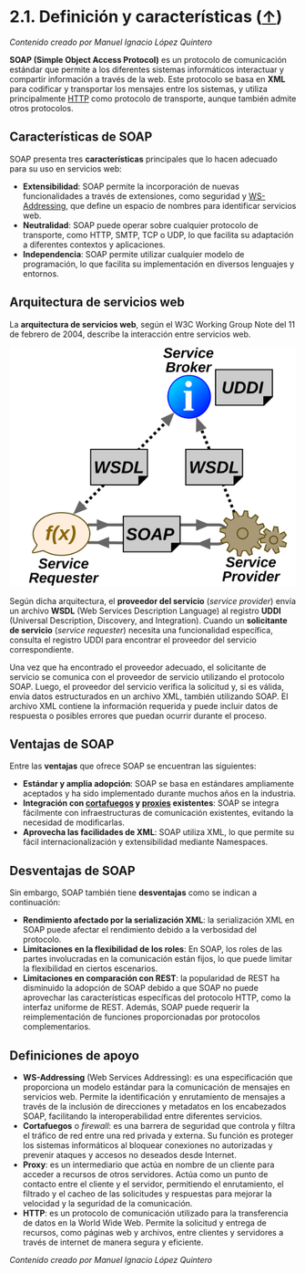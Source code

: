 # 2.1. Definición y características ([↑](README.md))

_Contenido creado por Manuel Ignacio López Quintero_

**SOAP (Simple Object Access Protocol)** es un protocolo de comunicación estándar que permite a los diferentes sistemas informáticos interactuar y compartir información a través de la web. Este protocolo se basa en **XML** para codificar y transportar los mensajes entre los sistemas, y utiliza principalmente [HTTP](#http) como protocolo de transporte, aunque también admite otros protocolos.

## Características de SOAP

SOAP presenta tres **características** principales que lo hacen adecuado para su uso en servicios web:

- **Extensibilidad**: SOAP permite la incorporación de nuevas funcionalidades a través de extensiones, como seguridad y [WS-Addressing](#ws-addressing), que define un espacio de nombres para identificar servicios web.
- **Neutralidad**: SOAP puede operar sobre cualquier protocolo de transporte, como HTTP, SMTP, TCP o UDP, lo que facilita su adaptación a diferentes contextos y aplicaciones.
- **Independencia**: SOAP permite utilizar cualquier modelo de programación, lo que facilita su implementación en diversos lenguajes y entornos.

## Arquitectura de servicios web

La **arquitectura de servicios web**, según el W3C Working Group Note del 11 de febrero de 2004, describe la interacción entre servicios web.

![Arquitectura de un servicio web](2.1.png "Arquitectura de un servicio web")

Según dicha arquitectura, el **proveedor del servicio** (*service provider*) envía un archivo **WSDL** (Web Services Description Language) al registro **UDDI** (Universal Description, Discovery, and Integration). Cuando un **solicitante de servicio** (*service requester*) necesita una funcionalidad específica, consulta el registro UDDI para encontrar el proveedor del servicio correspondiente.

Una vez que ha encontrado el proveedor adecuado, el solicitante de servicio se comunica con el proveedor de servicio utilizando el protocolo SOAP. Luego, el proveedor del servicio verifica la solicitud y, si es válida, envía datos estructurados en un archivo XML, también utilizando SOAP. El archivo XML contiene la información requerida y puede incluir datos de respuesta o posibles errores que puedan ocurrir durante el proceso.

## Ventajas de SOAP

Entre las **ventajas** que ofrece SOAP se encuentran las siguientes:

- **Estándar y amplia adopción**: SOAP se basa en estándares ampliamente aceptados y ha sido implementado durante muchos años en la industria.
- **Integración con [cortafuegos](#cortafuegos) y [proxies](#proxy) existentes**: SOAP se integra fácilmente con infraestructuras de comunicación existentes, evitando la necesidad de modificarlas.
- **Aprovecha las facilidades de XML**: SOAP utiliza XML, lo que permite su fácil internacionalización y extensibilidad mediante Namespaces.

## Desventajas de SOAP

Sin embargo, SOAP también tiene **desventajas** como se indican a continuación:

- **Rendimiento afectado por la serialización XML**: la serialización XML en SOAP puede afectar el rendimiento debido a la verbosidad del protocolo.
- **Limitaciones en la flexibilidad de los roles**: En SOAP, los roles de las partes involucradas en la comunicación están fijos, lo que puede limitar la flexibilidad en ciertos escenarios.
- **Limitaciones en comparación con REST**: la popularidad de REST ha disminuido la adopción de SOAP debido a que SOAP no puede aprovechar las características específicas del protocolo HTTP, como la interfaz uniforme de REST. Además, SOAP puede requerir la reimplementación de funciones proporcionadas por protocolos complementarios.

## Definiciones de apoyo

* **WS-Addressing** (Web Services Addressing): es una especificación que proporciona un modelo estándar para la comunicación de mensajes en servicios web. Permite la identificación y enrutamiento de mensajes a través de la inclusión de direcciones y metadatos en los encabezados SOAP, facilitando la interoperabilidad entre diferentes servicios.
* **Cortafuegos** o *_firewall_*: es una barrera de seguridad que controla y filtra el tráfico de red entre una red privada y externa. Su función es proteger los sistemas informáticos al bloquear conexiones no autorizadas y prevenir ataques y accesos no deseados desde Internet.
* **Proxy**:  es un intermediario que actúa en nombre de un cliente para acceder a recursos de otros servidores. Actúa como un punto de contacto entre el cliente y el servidor, permitiendo el enrutamiento, el filtrado y el cacheo de las solicitudes y respuestas para mejorar la velocidad y la seguridad de la comunicación.
* **HTTP**: es un protocolo de comunicación utilizado para la transferencia de datos en la World Wide Web. Permite la solicitud y entrega de recursos, como páginas web y archivos, entre clientes y servidores a través de internet de manera segura y eficiente.

_Contenido creado por Manuel Ignacio López Quintero_
